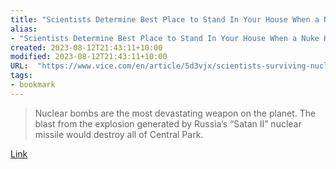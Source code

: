 ```yaml
---
title: "Scientists Determine Best Place to Stand In Your House When a Nuke Hits"
alias:
- "Scientists Determine Best Place to Stand In Your House When a Nuke Hits"
created: 2023-08-12T21:43:11+10:00
modified: 2023-08-12T21:43:11+10:00
URL:  "https://www.vice.com/en/article/5d3vjx/scientists-surviving-nuclear-explosion-in-house"
tags:
- bookmark
---
```


> Nuclear bombs are the most devastating weapon on the planet. The blast from the explosion generated by Russia’s “Satan II” nuclear missile would destroy all of Central Park.

[Link](https://www.vice.com/en/article/5d3vjx/scientists-surviving-nuclear-explosion-in-house)